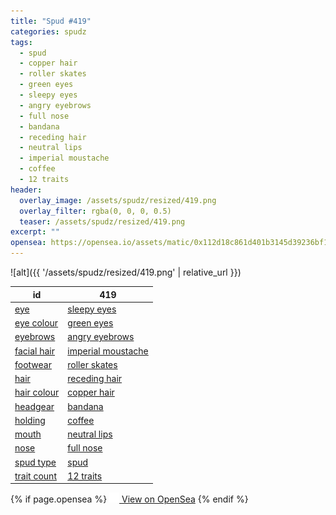```yaml
---
title: "Spud #419"
categories: spudz
tags:
  - spud
  - copper hair
  - roller skates
  - green eyes
  - sleepy eyes
  - angry eyebrows
  - full nose
  - bandana
  - receding hair
  - neutral lips
  - imperial moustache
  - coffee
  - 12 traits
header:
  overlay_image: /assets/spudz/resized/419.png
  overlay_filter: rgba(0, 0, 0, 0.5)
  teaser: /assets/spudz/resized/419.png
excerpt: ""
opensea: https://opensea.io/assets/matic/0x112d18c861d401b3145d39236bf149f01e18beed/419
---
```

![alt]({{ '/assets/spudz/resized/419.png' | relative_url }})

| id | 419 |
|-|-|
| <a href="/traits/eye/#trait-type">eye</a> | <a href="/traits/eye/sleepy-eyes/1/#trait">sleepy eyes</a> |
| <a href="/traits/eye-colour/#trait-type">eye colour</a> | <a href="/traits/eye-colour/green-eyes/1/#trait">green eyes</a> |
| <a href="/traits/eyebrows/#trait-type">eyebrows</a> | <a href="/traits/eyebrows/angry-eyebrows/1/#trait">angry eyebrows</a> |
| <a href="/traits/facial-hair/#trait-type">facial hair</a> | <a href="/traits/facial-hair/imperial-moustache/1/#trait">imperial moustache</a> |
| <a href="/traits/footwear/#trait-type">footwear</a> | <a href="/traits/footwear/roller-skates/1/#trait">roller skates</a> |
| <a href="/traits/hair/#trait-type">hair</a> | <a href="/traits/hair/receding-hair/1/#trait">receding hair</a> |
| <a href="/traits/hair-colour/#trait-type">hair colour</a> | <a href="/traits/hair-colour/copper-hair/1/#trait">copper hair</a> |
| <a href="/traits/headgear/#trait-type">headgear</a> | <a href="/traits/headgear/bandana/1/#trait">bandana</a> |
| <a href="/traits/holding/#trait-type">holding</a> | <a href="/traits/holding/coffee/1/#trait">coffee</a> |
| <a href="/traits/mouth/#trait-type">mouth</a> | <a href="/traits/mouth/neutral-lips/1/#trait">neutral lips</a> |
| <a href="/traits/nose/#trait-type">nose</a> | <a href="/traits/nose/full-nose/1/#trait">full nose</a> |
| <a href="/traits/spud-type/#trait-type">spud type</a> | <a href="/traits/spud-type/spud/1/#trait">spud</a> |
| <a href="/traits/trait-count/#trait-type">trait count</a> | <a href="/traits/trait-count/12-traits/1/#trait">12 traits</a> |

{% if page.opensea %}
<a href="{{page.opensea}}" class="btn btn--info" onclick="window.open(this.href, '_blank'); return false;"><img src="/assets/images/opensea.svg" width="16px"><span>  View on OpenSea</span></a>
{% endif %}
